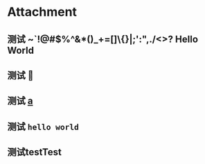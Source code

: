 # Attachment

## 测试 ~\`!@#$%^&*()_+=[]\\{}|;':\",./<>? Hello World

## 测试 🐷

## 测试 [a](https://neo.org)

## 测试 `hello world`

## 测试**test**Test
